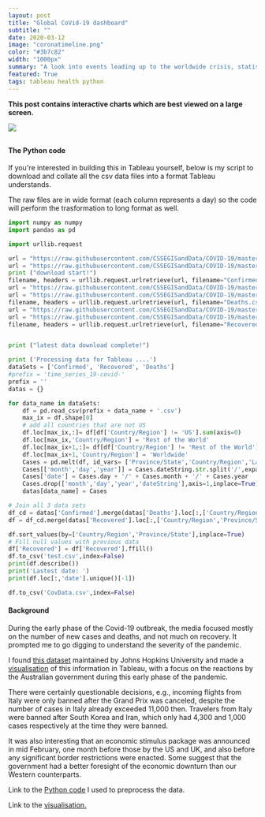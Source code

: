 ```yaml
---
layout: post
title: "Global CoVid-19 dashboard"
subtitle: ""
date: 2020-03-12
image: "coronatimeline.png"
color: "#3b7c82"
width: "1000px"
summary: "A look into events leading up to the worldwide crisis, statistics for all countries, with a particular focus on Australia and our response."
featured: True
tags: tableau health python
---
```

**This post contains interactive charts which are best viewed on a large screen.**

<div class='tableauPlaceholder' id='viz1586685144652' style='position: relative; display: block; margin-bottom: 30px;'><noscript><a href='#'><img alt=' ' src='https:&#47;&#47;public.tableau.com&#47;static&#47;images&#47;Co&#47;CoVtrends&#47;CoV-19-story&#47;1_rss.png' style='border: none' /></a></noscript><object class='tableauViz'  style='display:none;'><param name='host_url' value='https%3A%2F%2Fpublic.tableau.com%2F' /> <param name='embed_code_version' value='3' /> <param name='site_root' value='' /><param name='name' value='CoVtrends&#47;CoV-19-story' /><param name='tabs' value='no' /><param name='toolbar' value='yes' /><param name='static_image' value='https:&#47;&#47;public.tableau.com&#47;static&#47;images&#47;Co&#47;CoVtrends&#47;CoV-19-story&#47;1.png' /> <param name='animate_transition' value='yes' /><param name='display_static_image' value='yes' /><param name='display_spinner' value='yes' /><param name='display_overlay' value='yes' /><param name='display_count' value='yes' /><param name='filter' value='publish=yes' /></object></div>                

<script type='text/javascript'>                    var divElement = document.getElementById('viz1586685144652');                    var vizElement = divElement.getElementsByTagName('object')[0];                    vizElement.style.width='1000px';vizElement.style.height='827px';                    var scriptElement = document.createElement('script');                    scriptElement.src = 'https://public.tableau.com/javascripts/api/viz_v1.js';                    vizElement.parentNode.insertBefore(scriptElement, vizElement);             
   </script>

#### The Python code

If you're interested in building this in Tableau yourself, below is my script to download and collate all the csv data files into a format Tableau understands.

The raw files are in wide format (each column represents a day) so the code will perform the trasformation to long format as well.


```python
import numpy as numpy
import pandas as pd

import urllib.request

url = "https://raw.githubusercontent.com/CSSEGISandData/COVID-19/master/csse_covid_19_data/csse_covid_19_time_series/time_series_19-covid-Confirmed.csv"
url = "https://raw.githubusercontent.com/CSSEGISandData/COVID-19/master/csse_covid_19_data/csse_covid_19_time_series/time_series_covid19_confirmed_global.csv"
print ("download start!")
filename, headers = urllib.request.urlretrieve(url, filename="Confirmed.csv")
url = "https://raw.githubusercontent.com/CSSEGISandData/COVID-19/master/csse_covid_19_data/csse_covid_19_time_series/time_series_19-covid-Deaths.csv"
url = "https://raw.githubusercontent.com/CSSEGISandData/COVID-19/master/csse_covid_19_data/csse_covid_19_time_series/time_series_covid19_deaths_global.csv"
filename, headers = urllib.request.urlretrieve(url, filename="Deaths.csv")
url = "https://raw.githubusercontent.com/CSSEGISandData/COVID-19/master/csse_covid_19_data/csse_covid_19_time_series/time_series_19-covid-Recovered.csv"
url = "https://raw.githubusercontent.com/CSSEGISandData/COVID-19/master/csse_covid_19_data/csse_covid_19_time_series/time_series_covid19_recovered_global.csv"
filename, headers = urllib.request.urlretrieve(url, filename="Recovered.csv")


print ("latest data download complete!")

print ('Processing data for Tableau ....')
dataSets = ['Confirmed', 'Recovered', 'Deaths']
#prefix = 'time_series_19-covid-'
prefix = ''
datas = {}

for data_name in dataSets:
    df = pd.read_csv(prefix + data_name + '.csv')
    max_ix = df.shape[0]
    # add all countries that are not US
    df.loc[max_ix,:]= df[df['Country/Region'] != 'US'].sum(axis=0)
    df.loc[max_ix,'Country/Region'] = 'Rest of the World'
    df.loc[max_ix+1,:]= df[df['Country/Region'] != 'Rest of the World'].sum(axis=0)
    df.loc[max_ix+1,'Country/Region'] = 'Worldwide'
    Cases = pd.melt(df, id_vars= ['Province/State','Country/Region','Lat','Long'],var_name='dateString',value_name=data_name)
    Cases[['month','day','year']] = Cases.dateString.str.split('/',expand=True)
    Cases['date'] = Cases.day + '/' + Cases.month + '/' + Cases.year
    Cases.drop(['month','day','year','dateString'],axis=1,inplace=True)
    datas[data_name] = Cases

# Join all 3 data sets
df_cd = datas['Confirmed'].merge(datas['Deaths'].loc[:,['Country/Region','Province/State','date','Deaths']], on=['Country/Region','Province/State', 'date'], how='left')
df = df_cd.merge(datas['Recovered'].loc[:,['Country/Region','Province/State','date','Recovered']], on=['Country/Region', 'Province/State','date'], how='outer')

df.sort_values(by=['Country/Region','Province/State'],inplace=True)
# Fill null values with previous data
df['Recovered'] = df['Recovered'].ffill()
df.to_csv('test.csv',index=False)
print(df.describe())
print('Lastest date: ')
print(df.loc[:,'date'].unique()[-1])

df.to_csv('CovData.csv',index=False)
```

#### Background
During the early phase of the Covid-19 outbreak, the media focused mostly on the number of new cases and deaths, and not much on recovery. It prompted me to go digging to understand the severity of the pandemic.

I found [this dataset](https://github.com/CSSEGISandData/COVID-19) maintained by Johns Hopkins University and made a [visualisation](https://public.tableau.com/profile/tri1422#!/vizhome/CoVtrends/CoV-19-story?publish=yes) of this information in Tableau, with a focus on the reactions by the Australian government during this early phase of the pandemic. 

There were certainly questionable decisions, e.g., incoming flights from Italy were only banned after the Grand Prix was canceled, despite the number of cases in Italy already exceeded 11,000 then. Travelers from Italy were banned after South Korea and Iran, which only had 4,300 and 1,000 cases respectively at the time they were banned. 

It was also interesting that an economic stimulus package was announced in mid February, one month before those by the US and UK, and also before any significant border restrictions were enacted. Some suggest that the government had a better foresight of the economic downturn than our Western counterparts.

Link to the [Python code](https://github.com/tri47/CoVid-19-trends) I used to preprocess the data. 

Link to the [visualisation.](https://public.tableau.com/profile/tri1422#!/vizhome/CoVtrends/CoV-19-story?publish=yes) 
